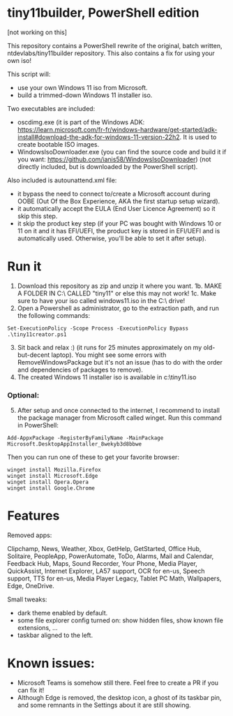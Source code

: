 # tiny11builder, PowerShell edition
[not working on this]

This repository contains a PowerShell rewrite of the original, batch written, ntdevlabs/tiny11builder repository. This also contains a fix for using your own iso!

This script will:
* use your own Windows 11 iso from Microsoft.
* build a trimmed-down Windows 11 installer iso.

Two executables are included:
* oscdimg.exe (it is part of the Windows ADK: <https://learn.microsoft.com/fr-fr/windows-hardware/get-started/adk-install#download-the-adk-for-windows-11-version-22h2>. It is used to create bootable ISO images.
* WindowsIsoDownloader.exe (you can find the source code and build it if you want: <https://github.com/ianis58/WindowsIsoDownloader>) (not directly included, but is downloaded by the PowerShell script).

Also included is autounattend.xml file:
* it bypass the need to connect to/create a Microsoft account during OOBE (Out Of the Box Experience, AKA the first startup setup wizard).
* it automatically accept the EULA (End User Licence Agreement) so it skip this step.
* it skip the product key step (if your PC was bought with Windows 10 or 11 on it and it has EFI/UEFI, the product key is stored in EFI/UEFI and is automatically used. Otherwise, you'll be able to set it after setup).

# Run it

1. Download this repository as zip and unzip it where you want.
1b. MAKE A FOLDER IN C:\ CALLED "tiny11" or else this may not work!
1c. Make sure to have your iso called windows11.iso in the C:\ drive!
2. Open a Powershell as administrator, go to the extraction path, and run the following commands:
```
Set-ExecutionPolicy -Scope Process -ExecutionPolicy Bypass
.\tiny11creator.ps1
```
3. Sit back and relax :) (it runs for 25 minutes approximately on my old-but-decent laptop). You might see some errors with RemoveWindowsPackage but it's not an issue (has to do with the order and dependencies of packages to remove).
4. The created Windows 11 installer iso is available in c:\tiny11.iso

### Optional:
5. After setup and once connected to the internet, I recommend to install the package manager from Microsoft called winget. Run this command in PowerShell:
```
Add-AppxPackage -RegisterByFamilyName -MainPackage Microsoft.DesktopAppInstaller_8wekyb3d8bbwe
```
Then you can run one of these to get your favorite browser:
```
winget install Mozilla.Firefox
winget install Microsoft.Edge
winget install Opera.Opera
winget install Google.Chrome
```

# Features
Removed apps:

Clipchamp,
News,
Weather,
Xbox,
GetHelp,
GetStarted,
Office Hub,
Solitaire,
PeopleApp,
PowerAutomate,
ToDo,
Alarms,
Mail and Calendar,
Feedback Hub,
Maps,
Sound Recorder,
Your Phone,
Media Player,
QuickAssist,
Internet Explorer,
LA57 support,
OCR for en-us,
Speech support,
TTS for en-us,
Media Player Legacy,
Tablet PC Math,
Wallpapers,
Edge,
OneDrive.

Small tweaks:
* dark theme enabled by default.
* some file explorer config turned on: show hidden files, show known file extensions, ...
* taskbar aligned to the left.

# Known issues:

* Microsoft Teams is somehow still there. Feel free to create a PR if you can fix it!
* Although Edge is removed, the desktop icon, a ghost of its taskbar pin, and some remnants in the Settings about it are still showing.
